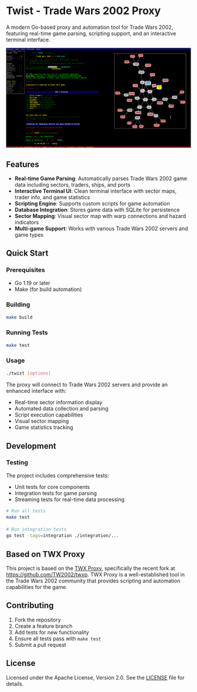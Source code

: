# Twist - Trade Wars 2002 Proxy

A modern Go-based proxy and automation tool for Trade Wars 2002, featuring real-time game parsing, scripting support, and an interactive terminal interface.

<img src="docs/2025-08-05_00-44.png" alt="Twist Interface" width="800">

## Features

- **Real-time Game Parsing**: Automatically parses Trade Wars 2002 game data including sectors, traders, ships, and ports
- **Interactive Terminal UI**: Clean terminal interface with sector maps, trader info, and game statistics
- **Scripting Engine**: Supports custom scripts for game automation
- **Database Integration**: Stores game data with SQLite for persistence
- **Sector Mapping**: Visual sector map with warp connections and hazard indicators
- **Multi-game Support**: Works with various Trade Wars 2002 servers and game types

## Quick Start

### Prerequisites

- Go 1.19 or later
- Make (for build automation)

### Building

```bash
make build
```

### Running Tests

```bash
make test
```

### Usage

```bash
./twist [options]
```

The proxy will connect to Trade Wars 2002 servers and provide an enhanced interface with:

- Real-time sector information display
- Automated data collection and parsing
- Script execution capabilities
- Visual sector mapping
- Game statistics tracking

## Development

### Testing

The project includes comprehensive tests:

- Unit tests for core components
- Integration tests for game parsing
- Streaming tests for real-time data processing

```bash
# Run all tests
make test

# Run integration tests
go test -tags=integration ./integration/...
```

## Based on TWX Proxy

This project is based on the [TWX Proxy](http://wiki.classictw.com/index.php/Application:TWX_Proxy), specifically the recent fork at https://github.com/TW2002/twxp. TWX Proxy is a well-established tool in the Trade Wars 2002 community that provides scripting and automation capabilities for the game.

## Contributing

1. Fork the repository
2. Create a feature branch
3. Add tests for new functionality
4. Ensure all tests pass with `make test`
5. Submit a pull request

## License

Licensed under the Apache License, Version 2.0. See the [LICENSE](LICENSE) file for details.